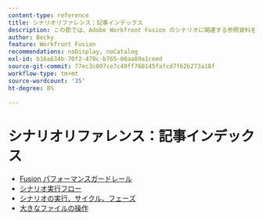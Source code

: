 ```yaml
---
content-type: reference
title: シナリオリファレンス：記事インデックス
description: この節では、Adobe Workfront Fusion のシナリオに関連する参照資料を示します。
author: Becky
feature: Workfront Fusion
recommendations: noDisplay, noCatalog
exl-id: b16a634b-70f2-479c-b765-00aa89a1ceed
source-git-commit: 77ec3c007ce7c49ff760145fafcd7f62b273a18f
workflow-type: tm+mt
source-wordcount: '35'
ht-degree: 8%

---
```


# シナリオリファレンス：記事インデックス

* [Fusion パフォーマンスガードレール](/help/workfront-fusion/references/scenarios/fusion-performance-guardrails.md)
* [シナリオ実行フロー](/help/workfront-fusion/references/scenarios/scenario-execution-flow.md)
* [シナリオの実行、サイクル、フェーズ](/help/workfront-fusion/references/scenarios/scenario-execution-cycles-phases.md)
* [大きなファイルの操作](/help/workfront-fusion/references/scenarios/fusion-large-files.md)
